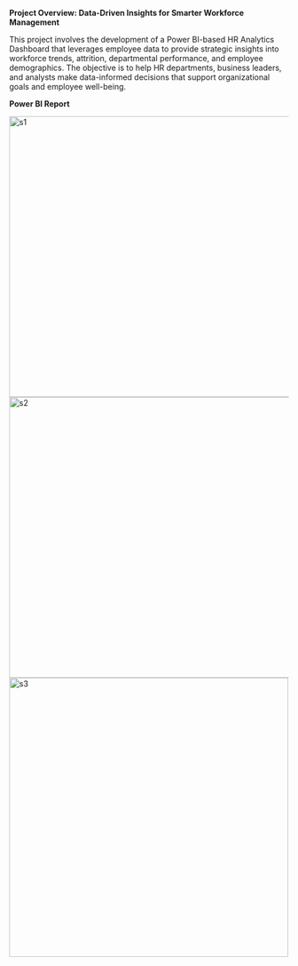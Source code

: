 **Project Overview: Data-Driven Insights for Smarter Workforce Management**

This project involves the development of a Power BI-based HR Analytics Dashboard that leverages employee data to provide strategic insights into workforce trends,
attrition, departmental performance, and employee demographics. The objective is to help HR departments, business leaders, and analysts make data-informed decisions 
that support organizational goals and employee well-being.


**Power BI Report**

<img width="506" alt="s1" src="https://github.com/user-attachments/assets/eff77367-3172-43c3-bf82-242564d4f0f5" />



<img width="506" alt="s2" src="https://github.com/user-attachments/assets/c0fed834-2d37-48f3-9fbf-49704dfb262a" />






<img width="503" alt="s3" src="https://github.com/user-attachments/assets/ce9e0fbd-6222-49af-845c-974731c21b1f" />




